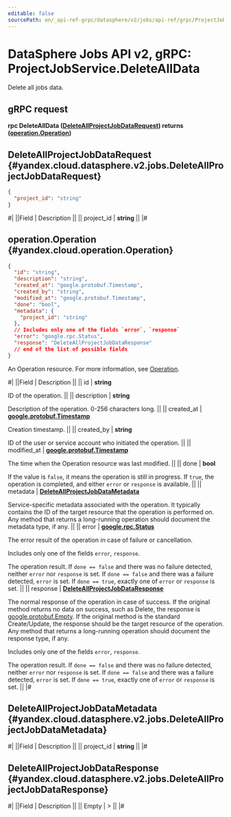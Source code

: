 ```yaml
---
editable: false
sourcePath: en/_api-ref-grpc/datasphere/v2/jobs/api-ref/grpc/ProjectJob/deleteAllData.md
---
```


# DataSphere Jobs API v2, gRPC: ProjectJobService.DeleteAllData

Delete all jobs data.

## gRPC request

**rpc DeleteAllData ([DeleteAllProjectJobDataRequest](#yandex.cloud.datasphere.v2.jobs.DeleteAllProjectJobDataRequest)) returns ([operation.Operation](#yandex.cloud.operation.Operation))**

## DeleteAllProjectJobDataRequest {#yandex.cloud.datasphere.v2.jobs.DeleteAllProjectJobDataRequest}

```json
{
  "project_id": "string"
}
```

#|
||Field | Description ||
|| project_id | **string** ||
|#

## operation.Operation {#yandex.cloud.operation.Operation}

```json
{
  "id": "string",
  "description": "string",
  "created_at": "google.protobuf.Timestamp",
  "created_by": "string",
  "modified_at": "google.protobuf.Timestamp",
  "done": "bool",
  "metadata": {
    "project_id": "string"
  },
  // Includes only one of the fields `error`, `response`
  "error": "google.rpc.Status",
  "response": "DeleteAllProjectJobDataResponse"
  // end of the list of possible fields
}
```

An Operation resource. For more information, see [Operation](/docs/api-design-guide/concepts/operation).

#|
||Field | Description ||
|| id | **string**

ID of the operation. ||
|| description | **string**

Description of the operation. 0-256 characters long. ||
|| created_at | **[google.protobuf.Timestamp](https://developers.google.com/protocol-buffers/docs/reference/google.protobuf#timestamp)**

Creation timestamp. ||
|| created_by | **string**

ID of the user or service account who initiated the operation. ||
|| modified_at | **[google.protobuf.Timestamp](https://developers.google.com/protocol-buffers/docs/reference/google.protobuf#timestamp)**

The time when the Operation resource was last modified. ||
|| done | **bool**

If the value is `false`, it means the operation is still in progress.
If `true`, the operation is completed, and either `error` or `response` is available. ||
|| metadata | **[DeleteAllProjectJobDataMetadata](#yandex.cloud.datasphere.v2.jobs.DeleteAllProjectJobDataMetadata)**

Service-specific metadata associated with the operation.
It typically contains the ID of the target resource that the operation is performed on.
Any method that returns a long-running operation should document the metadata type, if any. ||
|| error | **[google.rpc.Status](https://cloud.google.com/tasks/docs/reference/rpc/google.rpc#status)**

The error result of the operation in case of failure or cancellation.

Includes only one of the fields `error`, `response`.

The operation result.
If `done == false` and there was no failure detected, neither `error` nor `response` is set.
If `done == false` and there was a failure detected, `error` is set.
If `done == true`, exactly one of `error` or `response` is set. ||
|| response | **[DeleteAllProjectJobDataResponse](#yandex.cloud.datasphere.v2.jobs.DeleteAllProjectJobDataResponse)**

The normal response of the operation in case of success.
If the original method returns no data on success, such as Delete,
the response is [google.protobuf.Empty](https://developers.google.com/protocol-buffers/docs/reference/google.protobuf#google.protobuf.Empty).
If the original method is the standard Create/Update,
the response should be the target resource of the operation.
Any method that returns a long-running operation should document the response type, if any.

Includes only one of the fields `error`, `response`.

The operation result.
If `done == false` and there was no failure detected, neither `error` nor `response` is set.
If `done == false` and there was a failure detected, `error` is set.
If `done == true`, exactly one of `error` or `response` is set. ||
|#

## DeleteAllProjectJobDataMetadata {#yandex.cloud.datasphere.v2.jobs.DeleteAllProjectJobDataMetadata}

#|
||Field | Description ||
|| project_id | **string** ||
|#

## DeleteAllProjectJobDataResponse {#yandex.cloud.datasphere.v2.jobs.DeleteAllProjectJobDataResponse}

#|
||Field | Description ||
|| Empty | > ||
|#